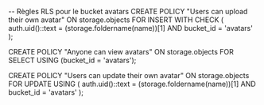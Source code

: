 -- Règles RLS pour le bucket avatars
CREATE POLICY "Users can upload their own avatar"
ON storage.objects
FOR INSERT
WITH CHECK (
  auth.uid()::text = (storage.foldername(name))[1]
  AND bucket_id = 'avatars'
);

CREATE POLICY "Anyone can view avatars"
ON storage.objects
FOR SELECT
USING (bucket_id = 'avatars');


CREATE POLICY "Users can update their own avatar"
ON storage.objects
FOR UPDATE
USING (
  auth.uid()::text = (storage.foldername(name))[1]
  AND bucket_id = 'avatars'
);